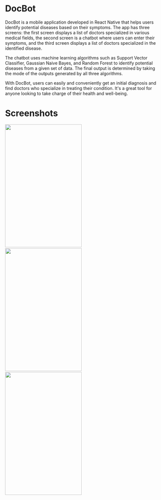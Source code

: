 # DocBot
DocBot is a mobile application developed in React Native that helps users identify potential diseases based on their symptoms. The app has three screens: the first screen displays a list of doctors specialized in various medical fields, the second screen is a chatbot where users can enter their symptoms, and the third screen displays a list of doctors specialized in the identified disease.

The chatbot uses machine learning algorithms such as Support Vector Classifier, Gaussian Naive Bayes, and Random Forest to identify potential diseases from a given set of data. The final output is determined by taking the mode of the outputs generated by all three algorithms.

With DocBot, users can easily and conveniently get an initial diagnosis and find doctors who specialize in treating their condition. It's a great tool for anyone looking to take charge of their health and well-being.

# Screenshots
<img src="https://github.com/Yash-Gajewar/DocBot/assets/65448232/9229c331-e587-4935-89bf-7de0cdd5d86e" width="250" height="400"/>
&nbsp;&nbsp;&nbsp;&nbsp;&nbsp;
<img src="https://github.com/Yash-Gajewar/DocBot/assets/65448232/e8ab97a5-09f3-4d57-9f72-c7eb5d3e0d72" width="250" height="400" />
&nbsp;&nbsp;&nbsp;&nbsp;&nbsp;&nbsp;
<img src="https://github.com/Yash-Gajewar/DocBot/assets/65448232/55efdc62-9d53-4fe4-8c71-d3d89e0e03bf" width="250" height="400" />







